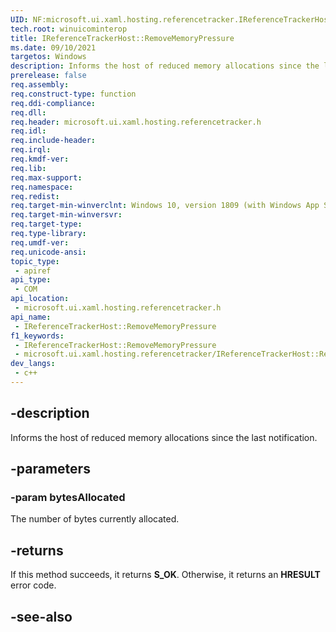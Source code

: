 ```yaml
---
UID: NF:microsoft.ui.xaml.hosting.referencetracker.IReferenceTrackerHost.RemoveMemoryPressure
tech.root: winuicominterop
title: IReferenceTrackerHost::RemoveMemoryPressure
ms.date: 09/10/2021
targetos: Windows
description: Informs the host of reduced memory allocations since the last notification.
prerelease: false
req.assembly: 
req.construct-type: function
req.ddi-compliance: 
req.dll: 
req.header: microsoft.ui.xaml.hosting.referencetracker.h
req.idl: 
req.include-header: 
req.irql: 
req.kmdf-ver: 
req.lib: 
req.max-support: 
req.namespace: 
req.redist: 
req.target-min-winverclnt: Windows 10, version 1809 (with Windows App SDK 0.5 or later)
req.target-min-winversvr: 
req.target-type: 
req.type-library: 
req.umdf-ver: 
req.unicode-ansi: 
topic_type:
 - apiref
api_type:
 - COM
api_location:
 - microsoft.ui.xaml.hosting.referencetracker.h
api_name:
 - IReferenceTrackerHost::RemoveMemoryPressure
f1_keywords:
 - IReferenceTrackerHost::RemoveMemoryPressure
 - microsoft.ui.xaml.hosting.referencetracker/IReferenceTrackerHost::RemoveMemoryPressure
dev_langs:
 - c++
---
```


## -description

Informs the host of reduced memory allocations since the last notification.

## -parameters

### -param bytesAllocated

The number of bytes currently allocated.

## -returns

If this method succeeds, it returns **S_OK**. Otherwise, it returns an **HRESULT** error code.

## -see-also
